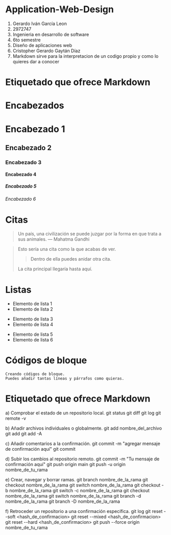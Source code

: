 # Application-Web-Design

1. Gerardo Iván García Leon
2.  2972747
3. Ingenieria en desarrollo de software
4. 6to semestre
5. Diseño de aplicaciones web
6. Cristopher Gerardo Gaytán Díaz
7. Markdown sirve para la interpretacion de un codigo propio y como lo quieres dar a conocer






# Etiquetado que ofrece Markdown

# Encabezados
# Encabezado 1
## Encabezado 2
### Encabezado 3
#### Encabezado 4
##### Encabezado 5
###### Encabezado 6

# Citas

> Un país, una civilización se puede juzgar por la forma en que trata a sus animales.  — Mahatma Gandhi


> Esto sería una cita como la que acabas de ver.
> 
> > Dentro de ella puedes anidar otra cita.
> 
> La cita principal llegaría hasta aquí.


# Listas

- Elemento de lista 1
- Elemento de lista 2
* Elemento de lista 3
* Elemento de lista 4
+ Elemento de lista 5
+ Elemento de lista 6

# Códigos de bloque

~~~
Creando códigos de bloque.
Puedes añadir tantas líneas y párrafos como quieras.  
~~~






# Etiquetado que ofrece Markdown


a)	Comprobar el estado de un repositorio local.
git status
git diff
git log
git remote -v

b)	Añadir archivos individuales o globalmente.
git add nombre_del_archivo
git add
git add -A

c)	Añadir comentarios a la confirmación.
git commit -m "agregar mensaje de confirmación aquí"
git commit

d)	Subir los cambios al repositorio remoto.
git commit -m "Tu mensaje de confirmación aquí"
git push origin main
git push -u origin nombre_de_tu_rama

e)	Crear, navegar y borrar ramas.
git branch nombre_de_la_rama
git checkout nombre_de_la_rama
git switch nombre_de_la_rama
git checkout -b nombre_de_la_rama
git switch -c nombre_de_la_rama
git checkout nombre_de_la_rama
git switch nombre_de_la_rama
git branch -d nombre_de_la_rama
git branch -D nombre_de_la_rama

f)	Retroceder un repositorio a una confirmación específica.
git log
git reset --soft <hash_de_confirmacion>
git reset --mixed <hash_de_confirmacion>
git reset --hard <hash_de_confirmacion>
git push --force origin nombre_de_tu_rama

